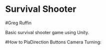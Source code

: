 # Survival Shooter

#Greg Ruffin

Basic survival shooter game using Unity.

#How to PlaDirection Buttons
Camera Turning: 
